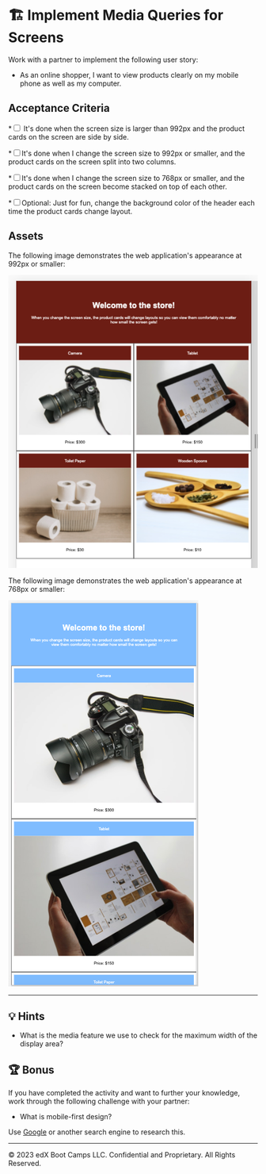 # 🏗️ Implement Media Queries for Screens

Work with a partner to implement the following user story:

* As an online shopper, I want to view products clearly on my mobile phone as well as my computer.

## Acceptance Criteria

*<input type="checkbox"> It's done when the screen size is larger than 992px and the product cards on the screen are side by side.

*<input type="checkbox">It's done when I change the screen size to 992px or smaller, and the product cards on the screen split into two columns.

*<input type="checkbox">It's done when I change the screen size to 768px or smaller, and the product cards on the screen become stacked on top of each other.

*<input type="checkbox">Optional: Just for fun, change the background color of the header each time the product cards change layout. 

## Assets

The following image demonstrates the web application's appearance at 992px or smaller:

![On an online store's webpage, four cards are split into two rows and two columns.](./Images/01-product-columns.png)

The following image demonstrates the web application's appearance at 768px or smaller:

![On an online store's webpage, two cards are stacked on top of each other.](./Images/02-products-stacked.png)

---

## 💡 Hints

* What is the media feature we use to check for the maximum width of the display area?

## 🏆 Bonus

If you have completed the activity and want to further your knowledge, work through the following challenge with your partner:

  * What is mobile-first design?

Use [Google](https://www.google.com) or another search engine to research this.

---
© 2023 edX Boot Camps LLC. Confidential and Proprietary. All Rights Reserved.
